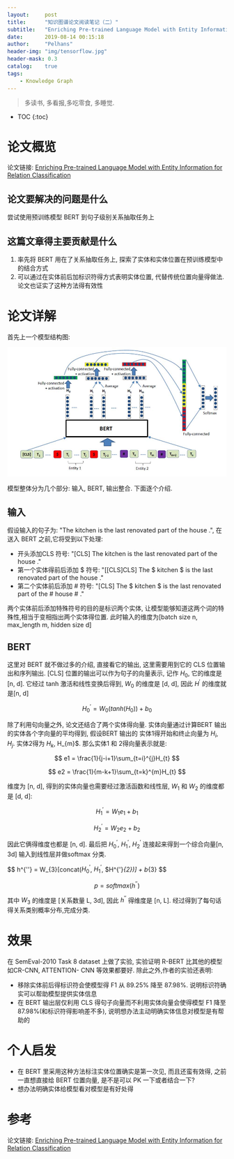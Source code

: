 ```yaml
---
layout:     post
title:      "知识图谱论文阅读笔记（二）"
subtitle:   "Enriching Pre-trained Language Model with Entity Information for Relation Classification"
date:       2019-08-14 00:15:18
author:     "Pelhans"
header-img: "img/tensorflow.jpg"
header-mask: 0.3 
catalog:    true
tags:
    - Knowledge Graph
---
```


> 多读书, 多看报,多吃零食, 多睡觉.

* TOC
{:toc}

# 论文概览

论文链接: [Enriching Pre-trained Language Model with Entity Information for Relation Classification](https://arxiv.org/abs/1905.08284?context=cs)

## 论文要解决的问题是什么

尝试使用预训练模型 BERT 到句子级别关系抽取任务上

## 这篇文章得主要贡献是什么

1) 率先将 BERT 用在了关系抽取任务上, 探索了实体和实体位置在预训练模型中的结合方式    
2) 可以通过在实体前后加标识符得方式表明实体位置, 代替传统位置向量得做法.论文也证实了这种方法得有效性

# 论文详解

首先上一个模型结构图:

![](/img/in-post/kg_paper/R-BERT.jpg)

模型整体分为几个部分: 输入, BERT, 输出整合. 下面逐个介绍.

## 输入

假设输入的句子为: "The kitchen is the last renovated part of the house .", 在送入 BERT 之前,它将受到以下处理:

* 开头添加CLS 符号: "[CLS] The kitchen is the last renovated part of the house ."    
* 第一个实体得前后添加 $ 符号: "[[CLS]CLS] The $ kitchen $ is the last renovated part of the house ."    
* 第二个实体前后添加 # 符号: "[CLS] The $ kitchen $ is the last renovated part of the # house # ."

两个实体前后添加特殊符号的目的是标识两个实体, 让模型能够知道这两个词的特殊性,相当于变相指出两个实体得位置. 此时输入的维度为[batch size n, max_length m, hidden size d]

## BERT 

这里对 BERT 就不做过多的介绍, 直接看它的输出, 这里需要用到它的 CLS 位置输出和序列输出. [CLS] 位置的输出可以作为句子的向量表示, 记作 $H_{0}$, 它的维度是 [n, d]. 它经过 tanh 激活和线性变换后得到, $W_{0}$ 的维度是 [d, d], 因此 $H^{'}$ 的维度就是[n, d]

$$H^{'}_{0} = W_{0}(tanh(H_{0})) + b_{0} $$

除了利用句向量之外, 论文还结合了两个实体得向量. 实体向量通过计算BERT 输出的实体各个字向量的平均得到, 假设BERT 输出的 实体1得开始和终止向量为 $H_{i}$, $H_{j}$. 实体2得为 $H_{k}$, H_{m}$. 那么实体1 和 2得向量表示就是:

$$ e1 = \frac{1}{j-i+1}\sum_{t=i}^{j}H_{t} $$

$$ e2 = \frac{1}{m-k+1}\sum_{t=k}^{m}H_{t} $$

维度为 [n, d], 得到的实体向量也需要经过激活函数和线性层, $W_{1}$ 和 $W_{2}$ 的维度都是 [d, d]:

$$ H^{'}_{1} = W_{1}e_{1} + b_{1} $$

$$ H^{'}_{2} = W_{2}e_{2} + b_{2} $$

因此它俩得维度也都是 [n, d]. 最后把 $H^{'}_{0}$, $H^{'}_{1}$, $H^{'}_{2}$ 连接起来得到一个综合向量[n, 3d] 输入到线性层并做softmax 分类.

$$ h^{''} = W_{3}[concat($H^{'}_{0}$, $H^{'}_{1}$, $H^{'}_{2})] + b_{3} $$

$$ p = softmax(h^{''}) $$

其中 $W_{3}$ 的维度是 [关系数量 L, 3d], 因此 $h^{''}$ 得维度是 [n, L]. 经过得到了每句话得关系类别概率分布,完成分类.

# 效果

在 SemEval-2010 Task 8 dataset 上做了实验, 实验证明 R-BERT 比其他的模型如CR-CNN, ATTENTION- CNN 等效果都要好. 除此之外,作者的实验还表明:

* 移除实体前后得标识符会使模型得 F1 从 89.25% 降至 87.98%. 说明标识符确实可以帮助模型提供实体信息    
* 在 BERT 输出层仅利用 CLS 得句子向量而不利用实体向量会使得模型 F1 降至 87.98%(和标识符得影响差不多), 说明想办法主动明确实体信息对模型是有帮助的

# 个人启发

* 在 BERT 里采用这种方法标注实体位置确实是第一次见, 而且还蛮有效得, 之前一直想直接给 BERT 位置向量, 是不是可以 PK 一下或者结合一下?    
* 想办法明确实体给模型看对模型是有好处得

# 参考

论文链接: [Enriching Pre-trained Language Model with Entity Information for Relation Classification](https://arxiv.org/abs/1905.08284?context=cs)
